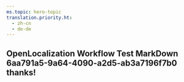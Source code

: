 ```yaml
---
ms.topic: hero-topic
translation.priority.ht: 
  - zh-cn
  - de-de
---
```

## OpenLocalization Workflow Test MarkDown 6aa791a5-9a64-4090-a2d5-ab3a7196f7b0 thanks!
